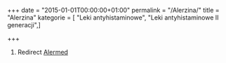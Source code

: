 +++
date = "2015-01-01T00:00:00+01:00"
permalink = "/Alerzina/"
title = "Alerzina"
kategorie = [ "Leki antyhistaminowe", "Leki antyhistaminowe II generacji",]

+++

1.  Redirect [Alermed](/atopedia/Alermed "wikilink")
